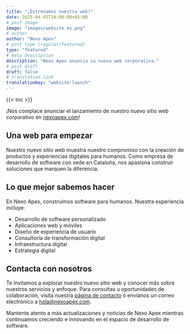 ```yaml
---
title: "¡Estrenamos nuestra web!"
date: 2025-04-03T16:00:00+02:00
# post image
image: "images/website_es.png"
# author
author: "Nexo Apex"
# post type (regular/featured)
type: "featured"
# meta description
description: "Nexo Apex anuncia su nueva web corporativa."
# post draft
draft: false
# translation link
translationKey: "website-launch"
---
```


{{< toc >}}

¡Nos complace anunciar el lanzamiento de nuestro nuevo sitio web corporativo en [nexoapex.com](https://nexoapex.com)!

## Una web para empezar

Nuestro nuevo sitio web muestra nuestro compromiso con la creación de productos y experiencias digitales para humanos. Como empresa de desarrollo de software con sede en Cataluña, nos apasiona construir soluciones que marquen la diferencia.

## Lo que mejor sabemos hacer

En Nexo Apex, construimos software para humanos. Nuestra experiencia incluye:

- Desarrollo de software personalizado
- Aplicaciones web y móviles
- Diseño de experiencia de usuario
- Consultoría de transformación digital
- Infraestructura digital
- Estrategia digital

## Contacta con nosotros

Te invitamos a explorar nuestro nuevo sitio web y conocer más sobre nuestros servicios y enfoque. Para consultas u oportunidades de colaboración, visita nuestra [página de contacto](/contact) o envíanos un correo electrónico a hola@nexoapex.com.

Mantente atento a más actualizaciones y noticias de Nexo Apex mientras continuamos creciendo e innovando en el espacio de desarrollo de software.